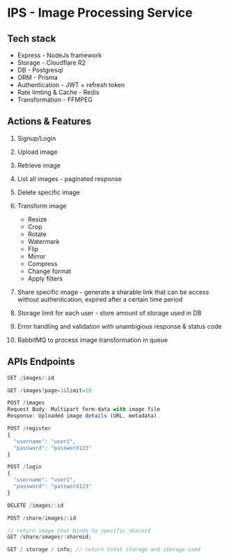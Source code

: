 # IPS - Image Processing Service

## Tech stack

- Express - NodeJs framework
- Storage - Cloudflare R2
- DB - Postgresql
- ORM - Prisma
- Authentication - JWT + refresh token
- Rate limting & Cache - Redis
- Transformation - FFMPEG

## Actions & Features

1. Signup/Login
2. Upload image
3. Retrieve image
4. List all images - paginated response
5. Delete specific image
6. Transform image
   - Resize
   - Crop
   - Rotate
   - Watermark
   - Flip
   - Mirror
   - Compress
   - Change format
   - Apply filters
7. Share specific image - generate a sharable link that can be access without authentication, expired after a certain time period

8. Storage limit for each user - store amount of storage used in DB

9. Error handling and validation with unambigious response & status code
10. RabbitMQ to process image transformation in queue

## APIs Endpoints

```js
GET /images/:id
```

```js
GET /images?page=1&limit=10
```

```js
POST /images
Request Body: Multipart form-data with image file
Response: Uploaded image details (URL, metadata).
```

```js
POST /register
{
  "username": "user1",
  "password": "password123"
}
```

```js
POST /login
{
  "username": "user1",
  "password": "password123"
}
```

```js
DELETE /images/:id
```

```js
POST /share/images/:id
```

```js
// return image that binds to specific shareid
GET /share/images/:shareid;
```

```js
GET / storage / info; // return total storage and storage used
```
